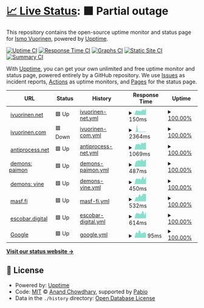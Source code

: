 # [📈 Live Status](https://ivuorinen.net): <!--live status--> **🟧 Partial outage**

This repository contains the open-source uptime monitor and status page for [Ismo Vuorinen](https://ivuorinen.net/), powered by [Upptime](https://github.com/upptime/upptime).

[![Uptime CI](https://github.com/ivuorinen/uptime/workflows/Uptime%20CI/badge.svg)](https://github.com/ivuorinen/uptime/actions?query=workflow%3A%22Uptime+CI%22)
[![Response Time CI](https://github.com/ivuorinen/uptime/workflows/Response%20Time%20CI/badge.svg)](https://github.com/ivuorinen/uptime/actions?query=workflow%3A%22Response+Time+CI%22)
[![Graphs CI](https://github.com/ivuorinen/uptime/workflows/Graphs%20CI/badge.svg)](https://github.com/ivuorinen/uptime/actions?query=workflow%3A%22Graphs+CI%22)
[![Static Site CI](https://github.com/ivuorinen/uptime/workflows/Static%20Site%20CI/badge.svg)](https://github.com/ivuorinen/uptime/actions?query=workflow%3A%22Static+Site+CI%22)
[![Summary CI](https://github.com/ivuorinen/uptime/workflows/Summary%20CI/badge.svg)](https://github.com/ivuorinen/uptime/actions?query=workflow%3A%22Summary+CI%22)

With [Upptime](https://upptime.js.org), you can get your own unlimited and free uptime monitor and status page, powered entirely by a GitHub repository. We use [Issues](https://github.com/ivuorinen/uptime/issues) as incident reports, [Actions](https://github.com/ivuorinen/uptime/actions) as uptime monitors, and [Pages](https://ivuorinen.net) for the status page.

<!--start: status pages-->
<!-- This summary is generated by Upptime (https://github.com/upptime/upptime) -->
<!-- Do not edit this manually, your changes will be overwritten -->
<!-- prettier-ignore -->
| URL | Status | History | Response Time | Uptime |
| --- | ------ | ------- | ------------- | ------ |
| <img alt="" src="https://icons.duckduckgo.com/ip3/ivuorinen.net.ico" height="13"> [ivuorinen.net](https://ivuorinen.net) | 🟩 Up | [ivuorinen-net.yml](https://github.com/ivuorinen/uptime/commits/HEAD/history/ivuorinen-net.yml) | <details><summary><img alt="Response time graph" src="./graphs/ivuorinen-net/response-time-week.png" height="20"> 150ms</summary><br><a href="https://ivuorinen.github.io/uptime/history/ivuorinen-net"><img alt="Response time 135" src="https://img.shields.io/endpoint?url=https%3A%2F%2Fraw.githubusercontent.com%2Fivuorinen%2Fuptime%2FHEAD%2Fapi%2Fivuorinen-net%2Fresponse-time.json"></a><br><a href="https://ivuorinen.github.io/uptime/history/ivuorinen-net"><img alt="24-hour response time 209" src="https://img.shields.io/endpoint?url=https%3A%2F%2Fraw.githubusercontent.com%2Fivuorinen%2Fuptime%2FHEAD%2Fapi%2Fivuorinen-net%2Fresponse-time-day.json"></a><br><a href="https://ivuorinen.github.io/uptime/history/ivuorinen-net"><img alt="7-day response time 150" src="https://img.shields.io/endpoint?url=https%3A%2F%2Fraw.githubusercontent.com%2Fivuorinen%2Fuptime%2FHEAD%2Fapi%2Fivuorinen-net%2Fresponse-time-week.json"></a><br><a href="https://ivuorinen.github.io/uptime/history/ivuorinen-net"><img alt="30-day response time 135" src="https://img.shields.io/endpoint?url=https%3A%2F%2Fraw.githubusercontent.com%2Fivuorinen%2Fuptime%2FHEAD%2Fapi%2Fivuorinen-net%2Fresponse-time-month.json"></a><br><a href="https://ivuorinen.github.io/uptime/history/ivuorinen-net"><img alt="1-year response time 135" src="https://img.shields.io/endpoint?url=https%3A%2F%2Fraw.githubusercontent.com%2Fivuorinen%2Fuptime%2FHEAD%2Fapi%2Fivuorinen-net%2Fresponse-time-year.json"></a></details> | <details><summary><a href="https://ivuorinen.github.io/uptime/history/ivuorinen-net">100.00%</a></summary><a href="https://ivuorinen.github.io/uptime/history/ivuorinen-net"><img alt="All-time uptime 100.00%" src="https://img.shields.io/endpoint?url=https%3A%2F%2Fraw.githubusercontent.com%2Fivuorinen%2Fuptime%2FHEAD%2Fapi%2Fivuorinen-net%2Fuptime.json"></a><br><a href="https://ivuorinen.github.io/uptime/history/ivuorinen-net"><img alt="24-hour uptime 100.00%" src="https://img.shields.io/endpoint?url=https%3A%2F%2Fraw.githubusercontent.com%2Fivuorinen%2Fuptime%2FHEAD%2Fapi%2Fivuorinen-net%2Fuptime-day.json"></a><br><a href="https://ivuorinen.github.io/uptime/history/ivuorinen-net"><img alt="7-day uptime 100.00%" src="https://img.shields.io/endpoint?url=https%3A%2F%2Fraw.githubusercontent.com%2Fivuorinen%2Fuptime%2FHEAD%2Fapi%2Fivuorinen-net%2Fuptime-week.json"></a><br><a href="https://ivuorinen.github.io/uptime/history/ivuorinen-net"><img alt="30-day uptime 100.00%" src="https://img.shields.io/endpoint?url=https%3A%2F%2Fraw.githubusercontent.com%2Fivuorinen%2Fuptime%2FHEAD%2Fapi%2Fivuorinen-net%2Fuptime-month.json"></a><br><a href="https://ivuorinen.github.io/uptime/history/ivuorinen-net"><img alt="1-year uptime 100.00%" src="https://img.shields.io/endpoint?url=https%3A%2F%2Fraw.githubusercontent.com%2Fivuorinen%2Fuptime%2FHEAD%2Fapi%2Fivuorinen-net%2Fuptime-year.json"></a></details>
| <img alt="" src="https://icons.duckduckgo.com/ip3/ivuorinen.com.ico" height="13"> [ivuorinen.com](https://ivuorinen.com) | 🟥 Down | [ivuorinen-com.yml](https://github.com/ivuorinen/uptime/commits/HEAD/history/ivuorinen-com.yml) | <details><summary><img alt="Response time graph" src="./graphs/ivuorinen-com/response-time-week.png" height="20"> 2364ms</summary><br><a href="https://ivuorinen.github.io/uptime/history/ivuorinen-com"><img alt="Response time 1371" src="https://img.shields.io/endpoint?url=https%3A%2F%2Fraw.githubusercontent.com%2Fivuorinen%2Fuptime%2FHEAD%2Fapi%2Fivuorinen-com%2Fresponse-time.json"></a><br><a href="https://ivuorinen.github.io/uptime/history/ivuorinen-com"><img alt="24-hour response time 5520" src="https://img.shields.io/endpoint?url=https%3A%2F%2Fraw.githubusercontent.com%2Fivuorinen%2Fuptime%2FHEAD%2Fapi%2Fivuorinen-com%2Fresponse-time-day.json"></a><br><a href="https://ivuorinen.github.io/uptime/history/ivuorinen-com"><img alt="7-day response time 2364" src="https://img.shields.io/endpoint?url=https%3A%2F%2Fraw.githubusercontent.com%2Fivuorinen%2Fuptime%2FHEAD%2Fapi%2Fivuorinen-com%2Fresponse-time-week.json"></a><br><a href="https://ivuorinen.github.io/uptime/history/ivuorinen-com"><img alt="30-day response time 1371" src="https://img.shields.io/endpoint?url=https%3A%2F%2Fraw.githubusercontent.com%2Fivuorinen%2Fuptime%2FHEAD%2Fapi%2Fivuorinen-com%2Fresponse-time-month.json"></a><br><a href="https://ivuorinen.github.io/uptime/history/ivuorinen-com"><img alt="1-year response time 1371" src="https://img.shields.io/endpoint?url=https%3A%2F%2Fraw.githubusercontent.com%2Fivuorinen%2Fuptime%2FHEAD%2Fapi%2Fivuorinen-com%2Fresponse-time-year.json"></a></details> | <details><summary><a href="https://ivuorinen.github.io/uptime/history/ivuorinen-com">100.00%</a></summary><a href="https://ivuorinen.github.io/uptime/history/ivuorinen-com"><img alt="All-time uptime 97.53%" src="https://img.shields.io/endpoint?url=https%3A%2F%2Fraw.githubusercontent.com%2Fivuorinen%2Fuptime%2FHEAD%2Fapi%2Fivuorinen-com%2Fuptime.json"></a><br><a href="https://ivuorinen.github.io/uptime/history/ivuorinen-com"><img alt="24-hour uptime 99.99%" src="https://img.shields.io/endpoint?url=https%3A%2F%2Fraw.githubusercontent.com%2Fivuorinen%2Fuptime%2FHEAD%2Fapi%2Fivuorinen-com%2Fuptime-day.json"></a><br><a href="https://ivuorinen.github.io/uptime/history/ivuorinen-com"><img alt="7-day uptime 100.00%" src="https://img.shields.io/endpoint?url=https%3A%2F%2Fraw.githubusercontent.com%2Fivuorinen%2Fuptime%2FHEAD%2Fapi%2Fivuorinen-com%2Fuptime-week.json"></a><br><a href="https://ivuorinen.github.io/uptime/history/ivuorinen-com"><img alt="30-day uptime 97.53%" src="https://img.shields.io/endpoint?url=https%3A%2F%2Fraw.githubusercontent.com%2Fivuorinen%2Fuptime%2FHEAD%2Fapi%2Fivuorinen-com%2Fuptime-month.json"></a><br><a href="https://ivuorinen.github.io/uptime/history/ivuorinen-com"><img alt="1-year uptime 97.53%" src="https://img.shields.io/endpoint?url=https%3A%2F%2Fraw.githubusercontent.com%2Fivuorinen%2Fuptime%2FHEAD%2Fapi%2Fivuorinen-com%2Fuptime-year.json"></a></details>
| <img alt="" src="https://icons.duckduckgo.com/ip3/antiprocess.net.ico" height="13"> [antiprocess.net](https://antiprocess.net) | 🟩 Up | [antiprocess-net.yml](https://github.com/ivuorinen/uptime/commits/HEAD/history/antiprocess-net.yml) | <details><summary><img alt="Response time graph" src="./graphs/antiprocess-net/response-time-week.png" height="20"> 1069ms</summary><br><a href="https://ivuorinen.github.io/uptime/history/antiprocess-net"><img alt="Response time 1340" src="https://img.shields.io/endpoint?url=https%3A%2F%2Fraw.githubusercontent.com%2Fivuorinen%2Fuptime%2FHEAD%2Fapi%2Fantiprocess-net%2Fresponse-time.json"></a><br><a href="https://ivuorinen.github.io/uptime/history/antiprocess-net"><img alt="24-hour response time 1224" src="https://img.shields.io/endpoint?url=https%3A%2F%2Fraw.githubusercontent.com%2Fivuorinen%2Fuptime%2FHEAD%2Fapi%2Fantiprocess-net%2Fresponse-time-day.json"></a><br><a href="https://ivuorinen.github.io/uptime/history/antiprocess-net"><img alt="7-day response time 1069" src="https://img.shields.io/endpoint?url=https%3A%2F%2Fraw.githubusercontent.com%2Fivuorinen%2Fuptime%2FHEAD%2Fapi%2Fantiprocess-net%2Fresponse-time-week.json"></a><br><a href="https://ivuorinen.github.io/uptime/history/antiprocess-net"><img alt="30-day response time 1340" src="https://img.shields.io/endpoint?url=https%3A%2F%2Fraw.githubusercontent.com%2Fivuorinen%2Fuptime%2FHEAD%2Fapi%2Fantiprocess-net%2Fresponse-time-month.json"></a><br><a href="https://ivuorinen.github.io/uptime/history/antiprocess-net"><img alt="1-year response time 1340" src="https://img.shields.io/endpoint?url=https%3A%2F%2Fraw.githubusercontent.com%2Fivuorinen%2Fuptime%2FHEAD%2Fapi%2Fantiprocess-net%2Fresponse-time-year.json"></a></details> | <details><summary><a href="https://ivuorinen.github.io/uptime/history/antiprocess-net">100.00%</a></summary><a href="https://ivuorinen.github.io/uptime/history/antiprocess-net"><img alt="All-time uptime 97.88%" src="https://img.shields.io/endpoint?url=https%3A%2F%2Fraw.githubusercontent.com%2Fivuorinen%2Fuptime%2FHEAD%2Fapi%2Fantiprocess-net%2Fuptime.json"></a><br><a href="https://ivuorinen.github.io/uptime/history/antiprocess-net"><img alt="24-hour uptime 100.00%" src="https://img.shields.io/endpoint?url=https%3A%2F%2Fraw.githubusercontent.com%2Fivuorinen%2Fuptime%2FHEAD%2Fapi%2Fantiprocess-net%2Fuptime-day.json"></a><br><a href="https://ivuorinen.github.io/uptime/history/antiprocess-net"><img alt="7-day uptime 100.00%" src="https://img.shields.io/endpoint?url=https%3A%2F%2Fraw.githubusercontent.com%2Fivuorinen%2Fuptime%2FHEAD%2Fapi%2Fantiprocess-net%2Fuptime-week.json"></a><br><a href="https://ivuorinen.github.io/uptime/history/antiprocess-net"><img alt="30-day uptime 97.88%" src="https://img.shields.io/endpoint?url=https%3A%2F%2Fraw.githubusercontent.com%2Fivuorinen%2Fuptime%2FHEAD%2Fapi%2Fantiprocess-net%2Fuptime-month.json"></a><br><a href="https://ivuorinen.github.io/uptime/history/antiprocess-net"><img alt="1-year uptime 97.88%" src="https://img.shields.io/endpoint?url=https%3A%2F%2Fraw.githubusercontent.com%2Fivuorinen%2Fuptime%2FHEAD%2Fapi%2Fantiprocess-net%2Fuptime-year.json"></a></details>
| <img alt="" src="https://icons.duckduckgo.com/ip3/paimon.antiprocess.net.ico" height="13"> [demons: paimon](https://paimon.antiprocess.net) | 🟩 Up | [demons-paimon.yml](https://github.com/ivuorinen/uptime/commits/HEAD/history/demons-paimon.yml) | <details><summary><img alt="Response time graph" src="./graphs/demons-paimon/response-time-week.png" height="20"> 487ms</summary><br><a href="https://ivuorinen.github.io/uptime/history/demons-paimon"><img alt="Response time 558" src="https://img.shields.io/endpoint?url=https%3A%2F%2Fraw.githubusercontent.com%2Fivuorinen%2Fuptime%2FHEAD%2Fapi%2Fdemons-paimon%2Fresponse-time.json"></a><br><a href="https://ivuorinen.github.io/uptime/history/demons-paimon"><img alt="24-hour response time 586" src="https://img.shields.io/endpoint?url=https%3A%2F%2Fraw.githubusercontent.com%2Fivuorinen%2Fuptime%2FHEAD%2Fapi%2Fdemons-paimon%2Fresponse-time-day.json"></a><br><a href="https://ivuorinen.github.io/uptime/history/demons-paimon"><img alt="7-day response time 487" src="https://img.shields.io/endpoint?url=https%3A%2F%2Fraw.githubusercontent.com%2Fivuorinen%2Fuptime%2FHEAD%2Fapi%2Fdemons-paimon%2Fresponse-time-week.json"></a><br><a href="https://ivuorinen.github.io/uptime/history/demons-paimon"><img alt="30-day response time 558" src="https://img.shields.io/endpoint?url=https%3A%2F%2Fraw.githubusercontent.com%2Fivuorinen%2Fuptime%2FHEAD%2Fapi%2Fdemons-paimon%2Fresponse-time-month.json"></a><br><a href="https://ivuorinen.github.io/uptime/history/demons-paimon"><img alt="1-year response time 558" src="https://img.shields.io/endpoint?url=https%3A%2F%2Fraw.githubusercontent.com%2Fivuorinen%2Fuptime%2FHEAD%2Fapi%2Fdemons-paimon%2Fresponse-time-year.json"></a></details> | <details><summary><a href="https://ivuorinen.github.io/uptime/history/demons-paimon">100.00%</a></summary><a href="https://ivuorinen.github.io/uptime/history/demons-paimon"><img alt="All-time uptime 100.00%" src="https://img.shields.io/endpoint?url=https%3A%2F%2Fraw.githubusercontent.com%2Fivuorinen%2Fuptime%2FHEAD%2Fapi%2Fdemons-paimon%2Fuptime.json"></a><br><a href="https://ivuorinen.github.io/uptime/history/demons-paimon"><img alt="24-hour uptime 100.00%" src="https://img.shields.io/endpoint?url=https%3A%2F%2Fraw.githubusercontent.com%2Fivuorinen%2Fuptime%2FHEAD%2Fapi%2Fdemons-paimon%2Fuptime-day.json"></a><br><a href="https://ivuorinen.github.io/uptime/history/demons-paimon"><img alt="7-day uptime 100.00%" src="https://img.shields.io/endpoint?url=https%3A%2F%2Fraw.githubusercontent.com%2Fivuorinen%2Fuptime%2FHEAD%2Fapi%2Fdemons-paimon%2Fuptime-week.json"></a><br><a href="https://ivuorinen.github.io/uptime/history/demons-paimon"><img alt="30-day uptime 100.00%" src="https://img.shields.io/endpoint?url=https%3A%2F%2Fraw.githubusercontent.com%2Fivuorinen%2Fuptime%2FHEAD%2Fapi%2Fdemons-paimon%2Fuptime-month.json"></a><br><a href="https://ivuorinen.github.io/uptime/history/demons-paimon"><img alt="1-year uptime 100.00%" src="https://img.shields.io/endpoint?url=https%3A%2F%2Fraw.githubusercontent.com%2Fivuorinen%2Fuptime%2FHEAD%2Fapi%2Fdemons-paimon%2Fuptime-year.json"></a></details>
| <img alt="" src="https://icons.duckduckgo.com/ip3/vine.antiprocess.net.ico" height="13"> [demons: vine](https://vine.antiprocess.net) | 🟩 Up | [demons-vine.yml](https://github.com/ivuorinen/uptime/commits/HEAD/history/demons-vine.yml) | <details><summary><img alt="Response time graph" src="./graphs/demons-vine/response-time-week.png" height="20"> 450ms</summary><br><a href="https://ivuorinen.github.io/uptime/history/demons-vine"><img alt="Response time 435" src="https://img.shields.io/endpoint?url=https%3A%2F%2Fraw.githubusercontent.com%2Fivuorinen%2Fuptime%2FHEAD%2Fapi%2Fdemons-vine%2Fresponse-time.json"></a><br><a href="https://ivuorinen.github.io/uptime/history/demons-vine"><img alt="24-hour response time 594" src="https://img.shields.io/endpoint?url=https%3A%2F%2Fraw.githubusercontent.com%2Fivuorinen%2Fuptime%2FHEAD%2Fapi%2Fdemons-vine%2Fresponse-time-day.json"></a><br><a href="https://ivuorinen.github.io/uptime/history/demons-vine"><img alt="7-day response time 450" src="https://img.shields.io/endpoint?url=https%3A%2F%2Fraw.githubusercontent.com%2Fivuorinen%2Fuptime%2FHEAD%2Fapi%2Fdemons-vine%2Fresponse-time-week.json"></a><br><a href="https://ivuorinen.github.io/uptime/history/demons-vine"><img alt="30-day response time 435" src="https://img.shields.io/endpoint?url=https%3A%2F%2Fraw.githubusercontent.com%2Fivuorinen%2Fuptime%2FHEAD%2Fapi%2Fdemons-vine%2Fresponse-time-month.json"></a><br><a href="https://ivuorinen.github.io/uptime/history/demons-vine"><img alt="1-year response time 435" src="https://img.shields.io/endpoint?url=https%3A%2F%2Fraw.githubusercontent.com%2Fivuorinen%2Fuptime%2FHEAD%2Fapi%2Fdemons-vine%2Fresponse-time-year.json"></a></details> | <details><summary><a href="https://ivuorinen.github.io/uptime/history/demons-vine">100.00%</a></summary><a href="https://ivuorinen.github.io/uptime/history/demons-vine"><img alt="All-time uptime 100.00%" src="https://img.shields.io/endpoint?url=https%3A%2F%2Fraw.githubusercontent.com%2Fivuorinen%2Fuptime%2FHEAD%2Fapi%2Fdemons-vine%2Fuptime.json"></a><br><a href="https://ivuorinen.github.io/uptime/history/demons-vine"><img alt="24-hour uptime 100.00%" src="https://img.shields.io/endpoint?url=https%3A%2F%2Fraw.githubusercontent.com%2Fivuorinen%2Fuptime%2FHEAD%2Fapi%2Fdemons-vine%2Fuptime-day.json"></a><br><a href="https://ivuorinen.github.io/uptime/history/demons-vine"><img alt="7-day uptime 100.00%" src="https://img.shields.io/endpoint?url=https%3A%2F%2Fraw.githubusercontent.com%2Fivuorinen%2Fuptime%2FHEAD%2Fapi%2Fdemons-vine%2Fuptime-week.json"></a><br><a href="https://ivuorinen.github.io/uptime/history/demons-vine"><img alt="30-day uptime 100.00%" src="https://img.shields.io/endpoint?url=https%3A%2F%2Fraw.githubusercontent.com%2Fivuorinen%2Fuptime%2FHEAD%2Fapi%2Fdemons-vine%2Fuptime-month.json"></a><br><a href="https://ivuorinen.github.io/uptime/history/demons-vine"><img alt="1-year uptime 100.00%" src="https://img.shields.io/endpoint?url=https%3A%2F%2Fraw.githubusercontent.com%2Fivuorinen%2Fuptime%2FHEAD%2Fapi%2Fdemons-vine%2Fuptime-year.json"></a></details>
| <img alt="" src="https://icons.duckduckgo.com/ip3/masf.fi.ico" height="13"> [masf.fi](https://masf.fi) | 🟩 Up | [masf-fi.yml](https://github.com/ivuorinen/uptime/commits/HEAD/history/masf-fi.yml) | <details><summary><img alt="Response time graph" src="./graphs/masf-fi/response-time-week.png" height="20"> 532ms</summary><br><a href="https://ivuorinen.github.io/uptime/history/masf-fi"><img alt="Response time 508" src="https://img.shields.io/endpoint?url=https%3A%2F%2Fraw.githubusercontent.com%2Fivuorinen%2Fuptime%2FHEAD%2Fapi%2Fmasf-fi%2Fresponse-time.json"></a><br><a href="https://ivuorinen.github.io/uptime/history/masf-fi"><img alt="24-hour response time 643" src="https://img.shields.io/endpoint?url=https%3A%2F%2Fraw.githubusercontent.com%2Fivuorinen%2Fuptime%2FHEAD%2Fapi%2Fmasf-fi%2Fresponse-time-day.json"></a><br><a href="https://ivuorinen.github.io/uptime/history/masf-fi"><img alt="7-day response time 532" src="https://img.shields.io/endpoint?url=https%3A%2F%2Fraw.githubusercontent.com%2Fivuorinen%2Fuptime%2FHEAD%2Fapi%2Fmasf-fi%2Fresponse-time-week.json"></a><br><a href="https://ivuorinen.github.io/uptime/history/masf-fi"><img alt="30-day response time 508" src="https://img.shields.io/endpoint?url=https%3A%2F%2Fraw.githubusercontent.com%2Fivuorinen%2Fuptime%2FHEAD%2Fapi%2Fmasf-fi%2Fresponse-time-month.json"></a><br><a href="https://ivuorinen.github.io/uptime/history/masf-fi"><img alt="1-year response time 508" src="https://img.shields.io/endpoint?url=https%3A%2F%2Fraw.githubusercontent.com%2Fivuorinen%2Fuptime%2FHEAD%2Fapi%2Fmasf-fi%2Fresponse-time-year.json"></a></details> | <details><summary><a href="https://ivuorinen.github.io/uptime/history/masf-fi">100.00%</a></summary><a href="https://ivuorinen.github.io/uptime/history/masf-fi"><img alt="All-time uptime 100.00%" src="https://img.shields.io/endpoint?url=https%3A%2F%2Fraw.githubusercontent.com%2Fivuorinen%2Fuptime%2FHEAD%2Fapi%2Fmasf-fi%2Fuptime.json"></a><br><a href="https://ivuorinen.github.io/uptime/history/masf-fi"><img alt="24-hour uptime 100.00%" src="https://img.shields.io/endpoint?url=https%3A%2F%2Fraw.githubusercontent.com%2Fivuorinen%2Fuptime%2FHEAD%2Fapi%2Fmasf-fi%2Fuptime-day.json"></a><br><a href="https://ivuorinen.github.io/uptime/history/masf-fi"><img alt="7-day uptime 100.00%" src="https://img.shields.io/endpoint?url=https%3A%2F%2Fraw.githubusercontent.com%2Fivuorinen%2Fuptime%2FHEAD%2Fapi%2Fmasf-fi%2Fuptime-week.json"></a><br><a href="https://ivuorinen.github.io/uptime/history/masf-fi"><img alt="30-day uptime 100.00%" src="https://img.shields.io/endpoint?url=https%3A%2F%2Fraw.githubusercontent.com%2Fivuorinen%2Fuptime%2FHEAD%2Fapi%2Fmasf-fi%2Fuptime-month.json"></a><br><a href="https://ivuorinen.github.io/uptime/history/masf-fi"><img alt="1-year uptime 100.00%" src="https://img.shields.io/endpoint?url=https%3A%2F%2Fraw.githubusercontent.com%2Fivuorinen%2Fuptime%2FHEAD%2Fapi%2Fmasf-fi%2Fuptime-year.json"></a></details>
| <img alt="" src="https://icons.duckduckgo.com/ip3/escobar.digital.ico" height="13"> [escobar.digital](https://escobar.digital) | 🟩 Up | [escobar-digital.yml](https://github.com/ivuorinen/uptime/commits/HEAD/history/escobar-digital.yml) | <details><summary><img alt="Response time graph" src="./graphs/escobar-digital/response-time-week.png" height="20"> 614ms</summary><br><a href="https://ivuorinen.github.io/uptime/history/escobar-digital"><img alt="Response time 601" src="https://img.shields.io/endpoint?url=https%3A%2F%2Fraw.githubusercontent.com%2Fivuorinen%2Fuptime%2FHEAD%2Fapi%2Fescobar-digital%2Fresponse-time.json"></a><br><a href="https://ivuorinen.github.io/uptime/history/escobar-digital"><img alt="24-hour response time 759" src="https://img.shields.io/endpoint?url=https%3A%2F%2Fraw.githubusercontent.com%2Fivuorinen%2Fuptime%2FHEAD%2Fapi%2Fescobar-digital%2Fresponse-time-day.json"></a><br><a href="https://ivuorinen.github.io/uptime/history/escobar-digital"><img alt="7-day response time 614" src="https://img.shields.io/endpoint?url=https%3A%2F%2Fraw.githubusercontent.com%2Fivuorinen%2Fuptime%2FHEAD%2Fapi%2Fescobar-digital%2Fresponse-time-week.json"></a><br><a href="https://ivuorinen.github.io/uptime/history/escobar-digital"><img alt="30-day response time 601" src="https://img.shields.io/endpoint?url=https%3A%2F%2Fraw.githubusercontent.com%2Fivuorinen%2Fuptime%2FHEAD%2Fapi%2Fescobar-digital%2Fresponse-time-month.json"></a><br><a href="https://ivuorinen.github.io/uptime/history/escobar-digital"><img alt="1-year response time 601" src="https://img.shields.io/endpoint?url=https%3A%2F%2Fraw.githubusercontent.com%2Fivuorinen%2Fuptime%2FHEAD%2Fapi%2Fescobar-digital%2Fresponse-time-year.json"></a></details> | <details><summary><a href="https://ivuorinen.github.io/uptime/history/escobar-digital">100.00%</a></summary><a href="https://ivuorinen.github.io/uptime/history/escobar-digital"><img alt="All-time uptime 100.00%" src="https://img.shields.io/endpoint?url=https%3A%2F%2Fraw.githubusercontent.com%2Fivuorinen%2Fuptime%2FHEAD%2Fapi%2Fescobar-digital%2Fuptime.json"></a><br><a href="https://ivuorinen.github.io/uptime/history/escobar-digital"><img alt="24-hour uptime 100.00%" src="https://img.shields.io/endpoint?url=https%3A%2F%2Fraw.githubusercontent.com%2Fivuorinen%2Fuptime%2FHEAD%2Fapi%2Fescobar-digital%2Fuptime-day.json"></a><br><a href="https://ivuorinen.github.io/uptime/history/escobar-digital"><img alt="7-day uptime 100.00%" src="https://img.shields.io/endpoint?url=https%3A%2F%2Fraw.githubusercontent.com%2Fivuorinen%2Fuptime%2FHEAD%2Fapi%2Fescobar-digital%2Fuptime-week.json"></a><br><a href="https://ivuorinen.github.io/uptime/history/escobar-digital"><img alt="30-day uptime 100.00%" src="https://img.shields.io/endpoint?url=https%3A%2F%2Fraw.githubusercontent.com%2Fivuorinen%2Fuptime%2FHEAD%2Fapi%2Fescobar-digital%2Fuptime-month.json"></a><br><a href="https://ivuorinen.github.io/uptime/history/escobar-digital"><img alt="1-year uptime 100.00%" src="https://img.shields.io/endpoint?url=https%3A%2F%2Fraw.githubusercontent.com%2Fivuorinen%2Fuptime%2FHEAD%2Fapi%2Fescobar-digital%2Fuptime-year.json"></a></details>
| <img alt="" src="https://www.google.com/favicon.ico" height="13"> [Google](https://www.google.com) | 🟩 Up | [google.yml](https://github.com/ivuorinen/uptime/commits/HEAD/history/google.yml) | <details><summary><img alt="Response time graph" src="./graphs/google/response-time-week.png" height="20"> 95ms</summary><br><a href="https://ivuorinen.github.io/uptime/history/google"><img alt="Response time 96" src="https://img.shields.io/endpoint?url=https%3A%2F%2Fraw.githubusercontent.com%2Fivuorinen%2Fuptime%2FHEAD%2Fapi%2Fgoogle%2Fresponse-time.json"></a><br><a href="https://ivuorinen.github.io/uptime/history/google"><img alt="24-hour response time 84" src="https://img.shields.io/endpoint?url=https%3A%2F%2Fraw.githubusercontent.com%2Fivuorinen%2Fuptime%2FHEAD%2Fapi%2Fgoogle%2Fresponse-time-day.json"></a><br><a href="https://ivuorinen.github.io/uptime/history/google"><img alt="7-day response time 95" src="https://img.shields.io/endpoint?url=https%3A%2F%2Fraw.githubusercontent.com%2Fivuorinen%2Fuptime%2FHEAD%2Fapi%2Fgoogle%2Fresponse-time-week.json"></a><br><a href="https://ivuorinen.github.io/uptime/history/google"><img alt="30-day response time 96" src="https://img.shields.io/endpoint?url=https%3A%2F%2Fraw.githubusercontent.com%2Fivuorinen%2Fuptime%2FHEAD%2Fapi%2Fgoogle%2Fresponse-time-month.json"></a><br><a href="https://ivuorinen.github.io/uptime/history/google"><img alt="1-year response time 96" src="https://img.shields.io/endpoint?url=https%3A%2F%2Fraw.githubusercontent.com%2Fivuorinen%2Fuptime%2FHEAD%2Fapi%2Fgoogle%2Fresponse-time-year.json"></a></details> | <details><summary><a href="https://ivuorinen.github.io/uptime/history/google">100.00%</a></summary><a href="https://ivuorinen.github.io/uptime/history/google"><img alt="All-time uptime 100.00%" src="https://img.shields.io/endpoint?url=https%3A%2F%2Fraw.githubusercontent.com%2Fivuorinen%2Fuptime%2FHEAD%2Fapi%2Fgoogle%2Fuptime.json"></a><br><a href="https://ivuorinen.github.io/uptime/history/google"><img alt="24-hour uptime 100.00%" src="https://img.shields.io/endpoint?url=https%3A%2F%2Fraw.githubusercontent.com%2Fivuorinen%2Fuptime%2FHEAD%2Fapi%2Fgoogle%2Fuptime-day.json"></a><br><a href="https://ivuorinen.github.io/uptime/history/google"><img alt="7-day uptime 100.00%" src="https://img.shields.io/endpoint?url=https%3A%2F%2Fraw.githubusercontent.com%2Fivuorinen%2Fuptime%2FHEAD%2Fapi%2Fgoogle%2Fuptime-week.json"></a><br><a href="https://ivuorinen.github.io/uptime/history/google"><img alt="30-day uptime 100.00%" src="https://img.shields.io/endpoint?url=https%3A%2F%2Fraw.githubusercontent.com%2Fivuorinen%2Fuptime%2FHEAD%2Fapi%2Fgoogle%2Fuptime-month.json"></a><br><a href="https://ivuorinen.github.io/uptime/history/google"><img alt="1-year uptime 100.00%" src="https://img.shields.io/endpoint?url=https%3A%2F%2Fraw.githubusercontent.com%2Fivuorinen%2Fuptime%2FHEAD%2Fapi%2Fgoogle%2Fuptime-year.json"></a></details>

<!--end: status pages-->

[**Visit our status website →**](https://ivuorinen.net)

## 📄 License

- Powered by: [Upptime](https://github.com/upptime/upptime)
- Code: [MIT](./LICENSE) © [Anand Chowdhary](https://anandchowdhary.com), supported by [Pabio](https://pabio.com)
- Data in the `./history` directory: [Open Database License](https://opendatacommons.org/licenses/odbl/1-0/)
